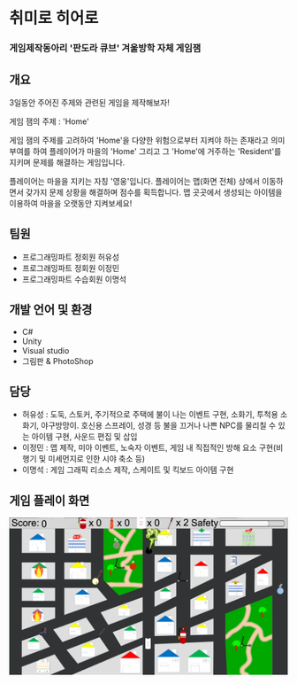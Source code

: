 # 취미로 히어로

### 게임제작동아리 '판도라 큐브' 겨울방학 자체 게임잼

## 개요
3일동안 주어진 주제와 관련된 게임을 제작해보자!

게임 잼의 주제 : 'Home'

게임 잼의 주제를 고려하여 'Home'을 다양한 위험으로부터 지켜야 하는 존재라고 의미 부여를 하여 플레이어가 마을의 'Home' 그리고 그 'Home'에 거주하는 'Resident'를 지키며 문제를 해결하는 게임입니다.

플레이어는 마을을 지키는 자칭 '영웅'입니다. 플레이어는 맵(화면 전체) 상에서 이동하면서 갖가지 문제 상황을 해결하며 점수를 획득합니다. 맵 곳곳에서 생성되는 아이템을 이용하여 마을을 오랫동안 지켜보세요!

## 팀원
* 프로그래밍파트 정회원 허유성
* 프로그래밍파트 정회원 이정민
* 프로그래밍파트 수습회원 이명석

## 개발 언어 및 환경
* C#
* Unity
* Visual studio
* 그림판 & PhotoShop

## 담당
* 허유성 : 도둑, 스토커, 주기적으로 주택에 불이 나는 이벤트 구현, 소화기, 투척용 소화기, 야구방망이. 호신용 스프레이, 성경 등 불을 끄거나 나쁜 NPC를 물리칠 수 있는 아이템 구현, 사운드 편집 및 삽입
* 이정민 : 맵 제작, 미아 이벤트, 노숙자 이벤트, 게임 내 직접적인 방해 요소 구현(비행기 및 미세먼지로 인한 시야 축소 등)
* 이명석 : 게임 그래픽 리소스 제작, 스케이트 및 킥보드 아이템 구현

## 게임 플레이 화면
![Play](./Image/PlayScreen.png)
